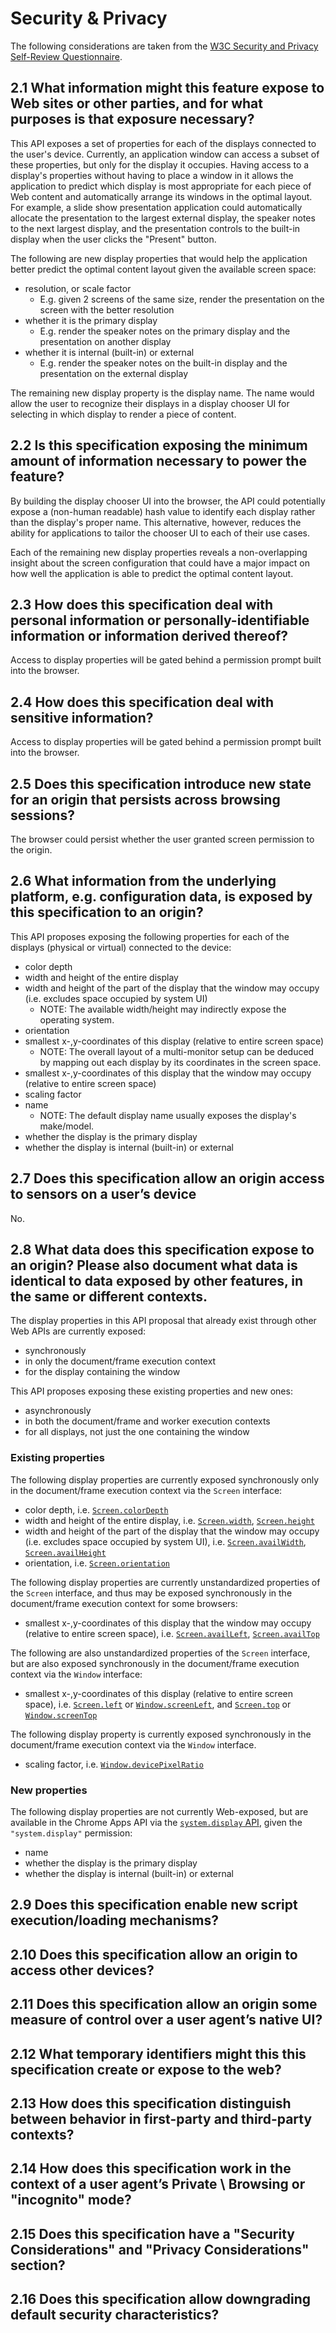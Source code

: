 # Security & Privacy

The following considerations are taken from the [W3C Security and Privacy
Self-Review
Questionnaire](https://www.w3.org/TR/security-privacy-questionnaire).

## 2.1 What information might this feature expose to Web sites or other parties, and for what purposes is that exposure necessary?

This API exposes a set of properties for each of the displays connected to the
user's device. Currently, an application window can access a subset of these
properties, but only for the display it occupies. Having access to a display's
properties without having to place a window in it allows the application to
predict which display is most appropriate for each piece of Web content and
automatically arrange its windows in the optimal layout. For example, a slide
show presentation application could automatically allocate the presentation to
the largest external display, the speaker notes to the next largest display, and
the presentation controls to the built-in display when the user clicks the
"Present" button.

The following are new display properties that would help the application better
predict the optimal content layout given the available screen space:
* resolution, or scale factor
  * E.g. given 2 screens of the same size, render the presentation on the screen
  with the better resolution
* whether it is the primary display
  * E.g. render the speaker notes on the primary display and the presentation on
  another display
* whether it is internal (built-in) or external
  * E.g. render the speaker notes on the built-in display and the presentation
  on the external display

The remaining new display property is the display name. The name would allow the
user to recognize their displays in a display chooser UI for selecting in which
display to render a piece of content.

## 2.2 Is this specification exposing the minimum amount of information necessary to power the feature?

By building the display chooser UI into the browser, the API could potentially
expose a (non-human readable) hash value to identify each display rather than
the display's proper name. This alternative, however, reduces the ability for
applications to tailor the chooser UI to each of their use cases.

Each of the remaining new display properties reveals a non-overlapping insight
about the screen configuration that could have a major impact on how well the
application is able to predict the optimal content layout.

## 2.3 How does this specification deal with personal information or personally-identifiable information or information derived thereof?

Access to display properties will be gated behind a permission prompt built into
the browser.

## 2.4 How does this specification deal with sensitive information?

Access to display properties will be gated behind a permission prompt built into
the browser.

## 2.5 Does this specification introduce new state for an origin that persists across browsing sessions?

The browser could persist whether the user granted screen permission to the
origin.

## 2.6 What information from the underlying platform, e.g. configuration data, is exposed by this specification to an origin?

This API proposes exposing the following properties for each of the displays
(physical or virtual) connected to the device:
* color depth
* width and height of the entire display
* width and height of the part of the display that the window may occupy (i.e.
excludes space occupied by system UI)
  * NOTE: The available width/height may indirectly expose the operating system.
* orientation
* smallest x-,y-coordinates of this display (relative to entire screen space)
  * NOTE: The overall layout of a multi-monitor setup can be deduced by mapping
  out each display by its coordinates in the screen space.
* smallest x-,y-coordinates of this display that the window may occupy (relative
to entire screen space)
* scaling factor
* name
  * NOTE: The default display name usually exposes the display's make/model.
* whether the display is the primary display
* whether the display is internal (built-in) or external

## 2.7 Does this specification allow an origin access to sensors on a user’s device

No.

## 2.8 What data does this specification expose to an origin? Please also document what data is identical to data exposed by other features, in the same or different contexts.

The display properties in this API proposal that already exist through other Web
APIs are currently exposed:
* synchronously
* in only the document/frame execution context
* for the display containing the window

This API proposes exposing these existing properties and new ones:
* asynchronously
* in both the document/frame and worker execution contexts
* for all displays, not just the one containing the window

### Existing properties

The following display properties are currently exposed synchronously only in the
document/frame execution context via the `Screen` interface:
* color depth, i.e.
[`Screen.colorDepth`](https://developer.mozilla.org/en-US/docs/Web/API/Screen/colorDepth)
* width and height of the entire display, i.e.
[`Screen.width`](https://developer.mozilla.org/en-US/docs/Web/API/Screen/width),
[`Screen.height`](https://developer.mozilla.org/en-US/docs/Web/API/Screen/height)
* width and height of the part of the display that the window may occupy (i.e. excludes
space occupied by system UI), i.e.
[`Screen.availWidth`](https://developer.mozilla.org/en-US/docs/Web/API/Screen/availWidth),
[`Screen.availHeight`](https://developer.mozilla.org/en-US/docs/Web/API/Screen/availHeight)
* orientation, i.e.
[`Screen.orientation`](https://developer.mozilla.org/en-US/docs/Web/API/Screen/orientation)

The following display properties are currently unstandardized properties of the
`Screen` interface, and thus may be exposed synchronously in the document/frame
execution context for some browsers:
* smallest x-,y-coordinates of this display that the window may occupy (relative
to entire screen space), i.e.
[`Screen.availLeft`](https://developer.mozilla.org/en-US/docs/Web/API/Screen/availLeft),
[`Screen.availTop`](https://developer.mozilla.org/en-US/docs/Web/API/Screen/availTop)

The following are also unstandardized properties of the `Screen` interface, but
are also exposed synchronously in the document/frame execution context via the
`Window` interface:
* smallest x-,y-coordinates of this display (relative to entire screen space),
i.e.
[`Screen.left`](https://developer.mozilla.org/en-US/docs/Web/API/Screen/left)
or
[`Window.screenLeft`](https://developer.mozilla.org/en-US/docs/Web/API/Window/screenLeft),
and
[`Screen.top`](https://developer.mozilla.org/en-US/docs/Web/API/Screen/top) or
[`Window.screenTop`](https://developer.mozilla.org/en-US/docs/Web/API/Window/screenTop)

The following display property is currently exposed synchronously in the
document/frame execution context via the `Window` interface.
* scaling factor, i.e.
[`Window.devicePixelRatio`](https://developer.mozilla.org/en-US/docs/Web/API/Window/devicePixelRatio)

### New properties

The following display properties are not currently Web-exposed, but are
available in the Chrome Apps API via the
[`system.display` API](https://developer.chrome.com/apps/system_display#method-getInfo),
given the `"system.display"` permission:
* name
* whether the display is the primary display
* whether the display is internal (built-in) or external


## 2.9 Does this specification enable new script execution/loading mechanisms?

## 2.10 Does this specification allow an origin to access other devices?

## 2.11 Does this specification allow an origin some measure of control over a user agent’s native UI?

## 2.12 What temporary identifiers might this this specification create or expose to the web?

## 2.13 How does this specification distinguish between behavior in first-party and third-party contexts?

## 2.14 How does this specification work in the context of a user agent’s Private \ Browsing or "incognito" mode?

## 2.15 Does this specification have a "Security Considerations" and "Privacy Considerations" section?

## 2.16 Does this specification allow downgrading default security characteristics?
